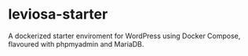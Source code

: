 # leviosa-starter
A dockerized starter enviroment for WordPress using Docker Compose, flavoured with phpmyadmin and MariaDB.
